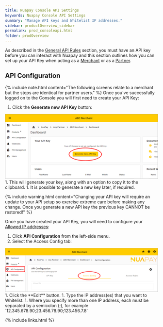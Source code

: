 ```yaml
---
title: Nuapay Console API Settings
keywords: Nuapay Console API Settings
summary: "Manage API keys and Whitelist IP addresses."
sidebar: productOverview_sidebar
permalink: prod_consoleapi.html
folder: prodOverview
---
```


As described in the [General API Rules](prod_generalrules.html) section, you must have an API key before you can interact with Nuapay and this section outlines how you can set up your API Key when acting as a <a href="#" data-toggle="tooltip" data-original-title="{{site.data.glossary.merchant}}">Merchant</a> or as a <a href="#" data-toggle="tooltip" data-original-title="{{site.data.glossary.partner}}">Partner</a>.

## API Configuration

{% include note.html content="The following screens relate to a merchant but the steps are identical for partner users." %}
Once you've successfully logged on to the Console you will first need to create your API Key:

1. Click the **Generate new API Key** button:
<img src = "images/console_apikey.png">
1. This will generate your key, along with an option to copy it to the clipboard.
1. It is possible to generate a new key later, if required.

{% include warning.html content="Changing your API key will require an update to your API setup so exercise extreme care before making any change. Once you generate a new API key the previous key CANNOT be restored!" %}

Once you have created your API Key, you will need to configure your <a href="#" data-toggle="tooltip" data-original-title="{{site.data.glossary.allowed-ips}}">Allowed IP addresses</a>:

1. Click **API Configuration** from the left-side menu.
1. Select the Access Config tab:
<img src = "images/console_accessconfig.png">
1. Click the **Edit** button.
1. Type the IP address(es) that you want to Whitelist.
1. Where you specify more than one IP address, each must be separated by a semicolon (;), for example `12.345.678.90;23.456.78.90;123.456.7.8`


{% include links.html %}
